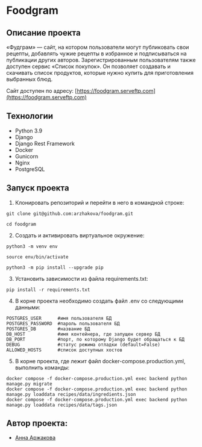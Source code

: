 # Foodgram
## Описание проекта
«Фудграм» — сайт, на котором пользователи могут публиковать свои рецепты, добавлять чужие рецепты в избранное и подписываться на публикации других авторов. Зарегистрированным пользователям также доступен сервис «Список покупок». Он позволяет создавать и скачивать список продуктов, которые нужно купить для приготовления выбранных блюд.

Сайт доступен по адресу: [https://foodgram.serveftp.com](https://foodgram.serveftp.com)
## Технологии
* Python 3.9
* Django
* Django Rest Framework
* Docker
* Gunicorn
* Nginx
* PostgreSQL
## Запуск проекта
1. Клонировать репозиторий и перейти в него в командной строке:

```
git clone git@github.com:arzhakova/foodgram.git
```

```
cd foodgram
```

2. Создать и активировать виртуальное окружение:

```
python3 -m venv env
```

```
source env/bin/activate
```

```
python3 -m pip install --upgrade pip
```

3. Установить зависимости из файла requirements.txt:

```
pip install -r requirements.txt
```

4. В корне проекта необходимо создать файл .env со следующими данными:
```
POSTGRES_USER      #имя пользователя БД 
POSTGRES_PASSWORD  #пароль пользователя БД 
POSTGRES_DB        #название БД
DB_HOST            #имя контейнера, где запущен сервер БД
DB_PORT            #порт, по которому Django будет обращаться к БД 
DEBUG              #статус режима отладки (default=False)
ALLOWED_HOSTS      #список доступных хостов
```
5. В корне проекта, где лежит файл docker-compose.production.yml, выполнить команды:
```
docker compose -f docker-compose.production.yml exec backend python manage.py migrate
docker compose -f docker-compose.production.yml exec backend python manage.py loaddata recipes/data/ingredients.json
docker compose -f docker-compose.production.yml exec backend python manage.py loaddata recipes/data/tags.json
```
## Автор проекта:
*  [Анна Аржакова](https://github.com/arzhakova)

